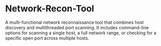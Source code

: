 # Network-Recon-Tool
A multi-functional network reconnaissance tool that combines host discovery and multithreaded port scanning. It includes command-line options for scanning a single host, a full network range, or checking for a specific open port across multiple hosts.
